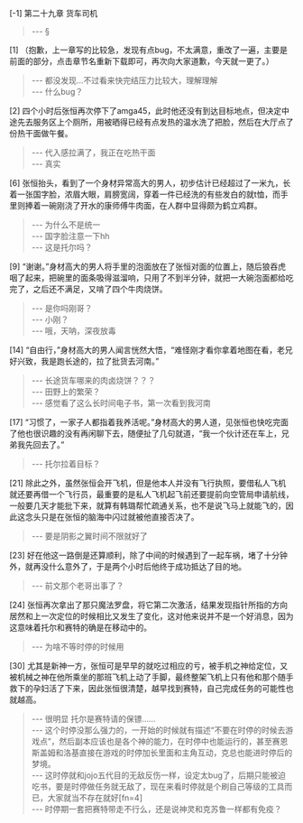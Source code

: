 
[-1] 第二十九章 货车司机
>--- §<br>

[1] （抱歉，上一章写的比较急，发现有点bug，不太满意，重改了一遍，主要是前面的部分，点击章节名重新下载即可，再次向大家道歉，今天就一更了。）
>--- 都没发现…不过看来快完结压力比较大，理解理解<br>
>--- 什么bug？<br>

[2] 四个小时后张恒再次停下了amga45，此时他还没有到达目标地点，但决定中途先去服务区上个厕所，用被晒得已经有点发热的温水洗了把脸，然后在大厅点了份热干面做午餐。
>--- 代入感拉满了，我正在吃热干面<br>
>--- 真实<br>

[6] 张恒抬头，看到了一个身材异常高大的男人，初步估计已经超过了一米九，长着一张国字脸，浓眉大眼，肩膀宽阔，穿着一件已经洗的有些发白的就t恤，而手里则捧着一碗刚浇了开水的康师傅牛肉面，在人群中显得颇为鹤立鸡群。
>--- 为什么不是统一<br>
>--- 国字脸注意一下hh<br>
>--- 这是托尔吗？<br>

[9] “谢谢。”身材高大的男人将手里的泡面放在了张恒对面的位置上，随后狼吞虎咽了起来，把碗里的面条吸得滋溜响，只用了不到半分钟，就把一大碗泡面都给吃完了，之后还不满足，又啃了四个牛肉烧饼。
>--- 是你吗刚哥？<br>
>--- 小刚？<br>
>--- 哦，天呐，深夜放毒<br>

[14] “自由行，”身材高大的男人闻言恍然大悟，“难怪刚才看你拿着地图在看，老兄好兴致，我是跑长途的，拉了批货去河南。”
>--- 长途货车哪来的肉卤烧饼？？？<br>
>--- 田野上的繁荣？<br>
>--- 感觉看了这么长时间电子书，第一次看到我河南<br>

[17] “习惯了，一家子人都指着我养活呢。”身材高大的男人道，见张恒也快吃完面了他也很识趣的没有再闲聊下去，随便扯了几句就道，“我一个伙计还在车上，兄弟我先回去了。”
>--- 托尔拉着目标？<br>

[21] 除此之外，虽然张恒会开飞机，但是他本人并没有飞行执照，要借私人飞机就还要再借一个飞行员，最重要的是私人飞机起飞前还要提前向空管局申请航线，一般要几天才能批下来，就算有韩璐帮忙疏通关系，也不是说飞马上就能飞的，因此这念头只是在张恒的脑海中闪过就被他直接否决了。
>--- 要是阴影之翼时间不限就好了<br>

[23] 好在他这一路倒是还算顺利，除了中间的时候遇到了一起车祸，堵了十分钟外，就再没什么意外了，于是两个小时后他终于成功抵达了目的地。
>--- 前文那个老哥出事了？<br>

[24] 张恒再次拿出了那只魔法罗盘，将它第二次激活，结果发现指针所指的方向居然和上一次定位的时候相比又发生了变化，这对他来说并不是一个好消息，因为这意味着托尔和赛特的确是在移动中的。
>--- 为啥不等时停的时候用<br>

[30] 尤其是新神一方，张恒可是早早的就吃过相应的亏，被手机之神给定位，又被机械之神在他所乘坐的那班飞机上动了手脚，最终整架飞机上只有他和那个随手救下的孕妇活了下来，因此张恒很清楚，越早找到赛特，自己完成任务的可能性也就越高。
>--- 很明显  托尔是赛特请的保镖……<br>
>--- 这个时停没那么强力的，一开始的时候就有描述“不要在时停的时候去游戏点”，然后副本应该也是各个神的能力，在时停中也能运行的，甚至赛恩斯盖姆和洛基直接在游戏的时停加长里面和主角互动，克总也能进时停后的梦境。<br>
>--- 这时停就和jojo五代目的无敌反伤一样，设定太bug了，后期只能被迫吃书，要是时停做任务就无敌了，现在来看时停就是个刷自己等级的工具而已，大家就当不存在就好[fn=4]<br>
>--- 时停期一套把赛特带走不行么，还是说神灵和克苏鲁一样都有免疫？<br>
